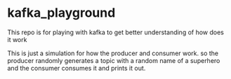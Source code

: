 # kafka_playground
This repo is for playing with kafka to get better understanding of how does it work<br>

This is just a simulation for how the producer and consumer work. so the producer randomly generates a topic with a random name of a superhero and the consumer consumes it and prints it out.
